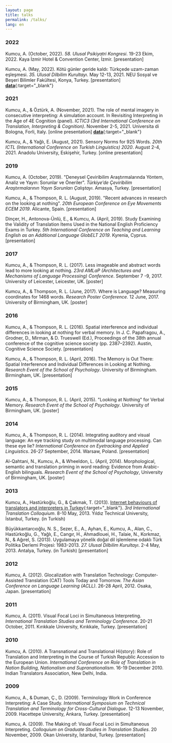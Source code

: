 ```yaml
---
layout: page
title: talks
permalink: /talks/
lang: en
---
```


### 2022
Kumcu, A. (October, 2022). *58. Ulusal Psikiyatri Kongresi*. 19-23 Ekim, 2022. Kaya İzmir Hotel & Convention Center, İzmir. [presentation]

Kumcu, A. (May, 2022). Kötü günler geride kaldı: Türkçede uzam-zaman eşleşmesi. *35. Ulusal Dilbilim Kurultayı*. May 12-13, 2021. NEU Sosyal ve Beşeri Bilimler Fakültesi, Konya, Turkey. [presentation] [**data**](https://osf.io/f4k9x/){:target="_blank"}

### 2021
Kumcu, A., & Öztürk, A. (November, 2021). The role of mental imagery in consecutive interpreting: A simulation account. In Revisiting Interpreting in the Age of 4E Cognition (panel). *ICTIC3 (3rd International Conference on Translation, Interpreting & Cognition)*. November 2-5, 2021. Universita di Bologna, Forli, Italy. [online presentation] [**data**](https://osf.io/gtxwa/){:target="_blank"}

Kumcu, A., & Yağlı, E. (August, 2021). Sensory Norms for 925 Words. *20th ICTL (International Conference on Turkish Linguistics) 2020*. August 2-4, 2021. Anadolu University, Eskişehir, Turkey. [online presentation]

### 2019
Kumcu, A. (October, 2019). "Deneysel Çeviribilim Araştırmalarında Yöntem, Analiz ve Yayın: Sorunlar ve Öneriler". *Türkiye’de Çeviribilim Araştırmalarının Yayın Sorunları Çalıştayı*. Amasya, Turkey. [presentation]

Kumcu, A., & Thompson, R. L. (August, 2019). "Recent advances in research on the looking at nothing". *20th European Conference on Eye Movements ECEM 2019*. Alicante, Spain. [presentation]

Dinçer, H., Antonova-Ünlü, E., & Kumcu, A. (April, 2019). Study Examining the Validity of Translation Items Used in the
National English Proficiency Exams in Turkey. *5th International Conference on Teaching and Learning English as an Additional Language GlobELT 2019*. Kyrenia, Cyprus. [presentation]

### 2017
Kumcu, A., & Thompson, R. L. (2017). Less imageable and abstract words lead to more looking at nothing. *23rd AMLaP (Architectures and Mechanisms of Language Processing) Conference*. September 7 -9, 2017. University of Leicester, Leicester, UK. [poster]

Kumcu, A., & Thompson, R. L. (June, 2017). Where is Language? Measuring coordinates for 1468 words. *Research Poster Conference*. 12 June, 2017. University of Birmingham, UK. [poster]

### 2016
Kumcu, A., & Thompson, R. L. (2016). Spatial interference and individual differences in looking at nothing for verbal memory. In J. C. Papafragou, A., Grodner, D., Mirman, & D. Trueswell (Ed.), Proceedings of the 38th annual conference of the cognitive science society (pp. 2387–2392). Austin, Cognitive Science Society. [presentation]

Kumcu, A., & Thompson, R. L. (April, 2016). The Memory is Out There: Spatial Interference and Individual Differences in Looking at Nothing. *Research Event of the School of Psychology*. University of Birmingham. Birmingham, UK. [presentation]

### 2015
Kumcu, A., & Thompson, R. L. (April, 2015). "Looking at Nothing" for Verbal Memory. *Research Event of the School of Psychology*. University of Birmingham, UK. [poster]

### 2014
Kumcu, A., & Thompson, R. L. (2014). Integrating auditory and visual language: An eye tracking study on multimodal language processing. Can these eye lie? *International Conference on Eyetracking and Applied Linguistics*. 26-27  September, 2014. Warsaw, Poland. [presentation]

Al-Qahtani, N., Kumcu, A., & Wheeldon, L. (April, 2014). Morphological, semantic and translation priming in word reading: Evidence from Arabic-English bilinguals. *Research Event of the School of Psychology*, University of Birmingham, UK. [poster]

### 2013
Kumcu, A., Hastürkoğlu, G., & Çakmak, T. (2013). [Internet behaviours of translators and interpreters in Turkey](https://soundcloud.com/alperkumcu/ytucalisma){:target="_blank"}. *3rd International Translation Colloquium*. 8-10 May, 2013. Yıldız Technical University, İstanbul, Turkey. (in Turkish)

Büyükkantarcıoğlu, N. S., Sezer, E., A., Ayhan, E., Kumcu, A., Alan, C., Hastürkoğlu, G., Yağlı, E., Cangır, H., Ahmadlouei, H., Talaie, N., Korkmaz, N., & Ağırel, S. (2013). Uygulamaya yönelik doğal dil işlemleme odaklı Türk Politika Derlemi Projesi: 1983-2013. *27. Ulusal Dilbilim Kurultayı*. 2-4 May, 2013. Antalya, Turkey. (in Turkish) [presentation]

### 2012
Kumcu, A. (2012). Glocalization with Translation Technology: Computer-Assisted Translation (CAT) Tools Today and Tomorrow. *The Asian Conference on Language Learning (ACLL)*. 26-28 April, 2012. Osaka, Japan. [presentation]

### 2011
Kumcu, A. (2011). Visual Focal Loci in Simultaneous Interpreting. *International Translation Studies and Terminology Conference*. 20-21 October, 2011. Kırıkkale University, Kırıkkale, Turkey. [presentation]

### 2010
Kumcu, A. (2010). A Transnational and Translational Hi(story): Role of Translation and Interpreting in the Course of Turkish Republic Accession to the European Union. *International Conference on Role of Translation in Nation Building, Nationalism and Supranationalism*. 16-19 December 2010. Indian Translators Association, New Delhi, India.

### 2009
Kumcu, A., & Duman, Ç., D. (2009). Terminology Work in Conference Interpreting: A Case Study. *International Symposium on Technical Translation and Terminology for Cross-Cultural Dialogue*. 12-13 November, 2009. Hacettepe University, Ankara, Turkey. [presentation]

Kumcu, A. (2009). The Making of: Visual Focal Loci in Simultaneous Interpreting. *Colloquium on Graduate Studies in Translation Studies*. 20 November, 2009. Okan University, İstanbul, Turkey. [presentation]

